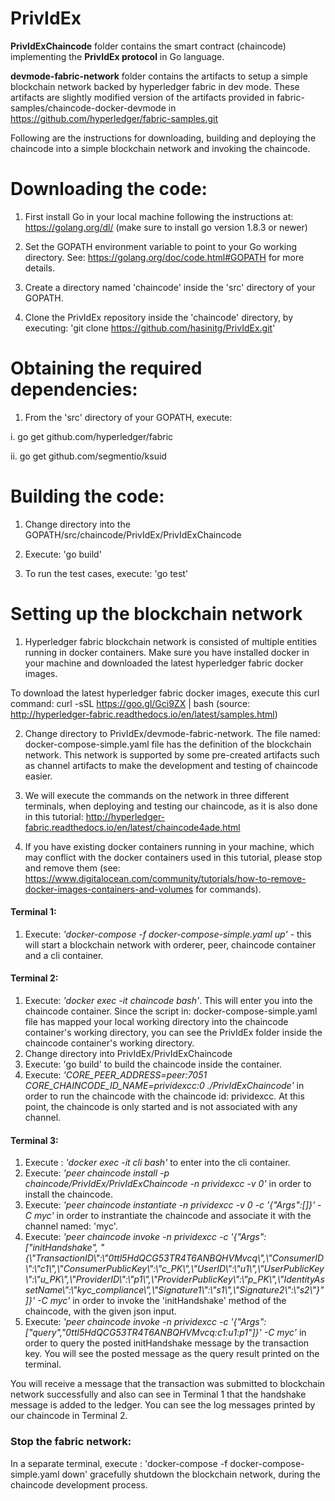 # PrivIdEx

**PrivIdExChaincode**   folder contains the smart contract (chaincode) implementing the **PrivIdEx protocol** in Go language.

**devmode-fabric-network** folder contains the artifacts to setup a simple blockchain network backed by hyperledger fabric in dev mode. These artifacts are slightly modified version of the artifacts provided in fabric-samples/chaincode-docker-devmode in https://github.com/hyperledger/fabric-samples.git

Following are the instructions for downloading, building and deploying the chaincode into a simple blockchain network and invoking the chaincode.

# Downloading the code:

1. First install Go in your local machine following the instructions at: https://golang.org/dl/ (make sure to install go version 1.8.3 or newer)

2. Set the GOPATH environment variable to point to your Go working directory. See: https://golang.org/doc/code.html#GOPATH for more details.

3. Create a directory named 'chaincode' inside the 'src' directory of your GOPATH.

4. Clone the PrivIdEx repository inside the 'chaincode' directory, by executing: 'git clone https://github.com/hasinitg/PrivIdEx.git'

# Obtaining the required dependencies:

1. From the 'src' directory of your GOPATH, execute:

i. go get github.com/hyperledger/fabric

ii. go get github.com/segmentio/ksuid

# Building the code:

1. Change directory into the GOPATH/src/chaincode/PrivIdEx/PrivIdExChaincode

2. Execute: 'go build'

3. To run the test cases, execute: 'go test' 

# Setting up the blockchain network

1. Hyperledger fabric blockchain network is consisted of multiple entities running in docker containers. Make sure you have installed docker in your machine and downloaded the latest hyperledger fabric docker images. 

To download the latest hyperledger fabric docker images, execute this curl command: curl -sSL https://goo.gl/Gci9ZX | bash
(source: http://hyperledger-fabric.readthedocs.io/en/latest/samples.html)

2. Change directory to PrivIdEx/devmode-fabric-network. The file named: docker-compose-simple.yaml file has the definition of the blockchain network. This network is supported by some pre-created artifacts such as channel artifacts to make the development and testing of chaincode easier.

3. We will execute the commands on the network in three different terminals, when deploying and testing our chaincode, as it is also done in this tutorial: http://hyperledger-fabric.readthedocs.io/en/latest/chaincode4ade.html

4. If you have existing docker containers running in your machine, which may conflict with the docker containers used in this tutorial, please stop and remove them (see: https://www.digitalocean.com/community/tutorials/how-to-remove-docker-images-containers-and-volumes for commands).

#### Terminal 1:
1. Execute: *'docker-compose -f docker-compose-simple.yaml up'* - this will start a blockchain network with orderer, peer, chaincode container and a cli container.

#### Terminal 2:
1. Execute: *'docker exec -it chaincode bash'*. This will enter you into the chaincode container. Since the script in: docker-compose-simple.yaml file has mapped your local working directory into the chaincode container's working directory, you can see the PrivIdEx folder inside the chaincode container's working directory.
2. Change directory into PrivIdEx/PrivIdExChaincode
3. Execute: 'go build' to build the chaincode inside the container.
3. Execute: *'CORE_PEER_ADDRESS=peer:7051 CORE_CHAINCODE_ID_NAME=prividexcc:0 ./PrivIdExChaincode'* in order to run the chaincode with the chaincode id: prividexcc. At this point, the chaincode is only started and is not associated with any channel.

#### Terminal 3:
1. Execute : *'docker exec -it cli bash'* to enter into the cli container.
3. Execute: *'peer chaincode install -p chaincode/PrivIdEx/PrivIdExChaincode -n prividexcc -v 0'* in order to install the chaincode.
4. Execute: *'peer chaincode instantiate -n prividexcc -v 0 -c '{"Args":[]}' -C myc'* in order to instrantiate the chaincode and associate it with the channel named: 'myc'.
5. Execute: *'peer chaincode invoke -n prividexcc -c '{"Args":["initHandshake", "{\\"TransactionID\\":\\"0ttl5HdQCG53TR4T6ANBQHVMvcq\\",\\"ConsumerID\\":\\"c1\\",\\"ConsumerPublicKey\\":\\"c_PK\\",\\"UserID\\":\\"u1\\",\\"UserPublicKey\\":\\"u_PK\\",\\"ProviderID\\":\\"p1\\",\\"ProviderPublicKey\\":\\"p_PK\\",\\"IdentityAssetName\\":\\"kyc_compliance\\",\\"Signature1\\":\\"s1\\",\\"Signature2\\":\\"s2\\"}"]}' -C myc'* in order to invoke the 'initHandshake' method of the chaincode, with the given json input. 
6. Execute: *'peer chaincode invoke -n prividexcc -c '{"Args":["query","0ttl5HdQCG53TR4T6ANBQHVMvcq:c1:u1:p1"]}' -C myc'* in order to query the posted initHandshake message by the transaction key. You will see the posted message as the query result printed on the terminal.

You will receive a message that the transaction was submitted to blockchain network successfully and also can see in Terminal 1 that the handshake message is added to the ledger.
You can see the log messages printed by our chaincode in Terminal 2. 

### Stop the fabric network:
In a separate terminal, execute : 'docker-compose -f docker-compose-simple.yaml down' gracefully shutdown the blockchain network, during the chaincode development process.

